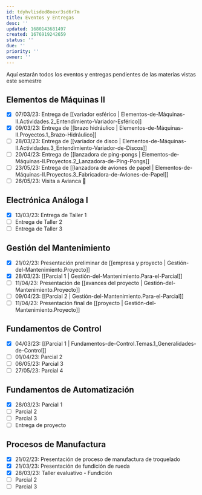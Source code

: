 ```yaml
---
id: tdyhvlisded8oexr3sd6r7m
title: Eventos y Entregas
desc: ''
updated: 1680143681497
created: 1676919242659
status: ''
due: ''
priority: ''
owner: ''
---
```


Aquí estarán todos los eventos y entregas pendientes de las materias vistas este semestre

## Elementos de Máquinas II

- [X] 07/03/23: Entrega de [[variador esférico | Elementos-de-Máquinas-II.Actividades.2_Entendimiento-Variador-Esférico]]
- [X] 09/03/23: Entrega de [[brazo hidráulico | Elementos-de-Máquinas-II.Proyectos.1_Brazo-Hidráulico]]
- [ ] 28/03/23: Entrega de [[variador de disco | Elementos-de-Máquinas-II.Actividades.3_Entendimiento-Variador-de-Discos]]
- [ ] 20/04/23: Entrega de [[lanzadora de ping-pongs | Elementos-de-Máquinas-II.Proyectos.2_Lanzadora-de-Ping-Pongs]]
- [ ] 23/05/23: Entrega de [[lanzadora de aviones de papel | Elementos-de-Máquinas-II.Proyectos.3_Fabricadora-de-Aviones-de-Papel]]
- [ ] 26/05/23: Visita a Avianca 🙌

## Electrónica Análoga I
- [X] 13/03/23: Entrega de Taller 1
- [ ] Entrega de Taller 2
- [ ] Entrega de Taller 3

## Gestión del Mantenimiento
- [X] 21/02/23: Presentación preliminar de [[empresa y proyecto | Gestión-del-Mantenimiento.Proyecto]]
- [X] 28/03/23: [[Parcial 1 | Gestión-del-Mantenimiento.Para-el-Parcial]]
- [ ] 11/04/23: Presentación de [[avances del proyecto | Gestión-del-Mantenimiento.Proyecto]]
- [ ] 09/04/23: [[Parcial 2 | Gestión-del-Mantenimiento.Para-el-Parcial]]
- [ ] 11/04/23: Presentación final de [[proyecto | Gestión-del-Mantenimiento.Proyecto]]

## Fundamentos de Control
- [X] 04/03/23: [[Parcial 1 | Fundamentos-de-Control.Temas.1_Generalidades-de-Control]]
- [ ] 01/04/23: Parcial 2
- [ ] 06/05/23: Parcial 3
- [ ] 27/05/23: Parcial 4

## Fundamentos de Automatización
- [X] 28/03/23: Parcial 1
- [ ] Parcial 2
- [ ] Parcial 3
- [ ] Entrega de proyecto

## Procesos de Manufactura
- [X] 21/02/23: Presentación de proceso de manufactura de troquelado
- [X] 21/03/23: Presentación de fundición de rueda
- [X] 28/03/23: Taller evaluativo - Fundición
- [ ] Parcial 2
- [ ] Parcial 3